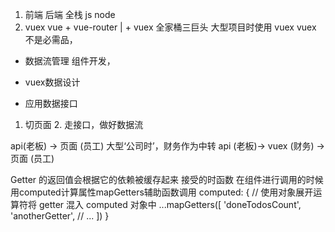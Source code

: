 1. 前端 后端
  全栈  js  node
2. vuex
  vue + vue-router |  + vuex 全家桶三巨头
  大型项目时使用  vuex
  vuex  不是必需品，
  - 数据流管理  组件开发，
  - vuex数据设计

- 应用数据接口

1. 切页面   2. 走接口，做好数据流

api(老板) -> 页面  (员工)
大型‘公司时’，财务作为中转
api (老板)-> vuex (财务) -> 页面  (员工)

Getter 的返回值会根据它的依赖被缓存起来
接受的时函数
在组件进行调用的时候用computed计算属性mapGetters辅助函数调用
  computed: {
  // 使用对象展开运算符将 getter 混入 computed 对象中
    ...mapGetters([
      'doneTodosCount',
      'anotherGetter',
      // ...
    ])
  }
